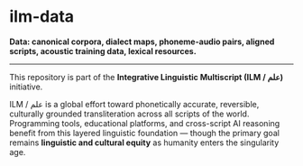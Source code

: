 # ilm-data

**Data: canonical corpora, dialect maps, phoneme-audio pairs, aligned scripts, acoustic training data, lexical resources.**

---

This repository is part of the **Integrative Linguistic Multiscript (ILM / علم)** initiative.

ILM / علم is a global effort toward phonetically accurate, reversible, culturally grounded transliteration across all scripts of the world. Programming tools, educational platforms, and cross-script AI reasoning benefit from this layered linguistic foundation — though the primary goal remains **linguistic and cultural equity** as humanity enters the singularity age.

